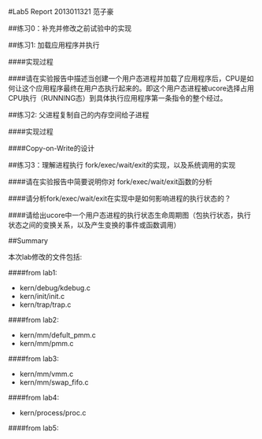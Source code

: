 #Lab5 Report
2013011321 范子豪

##练习0：补充并修改之前试验中的实现

##练习1: 加载应用程序并执行

####实现过程

####请在实验报告中描述当创建一个用户态进程并加载了应用程序后，CPU是如何让这个应用程序最终在用户态执行起来的。即这个用户态进程被ucore选择占用CPU执行（RUNNING态）到具体执行应用程序第一条指令的整个经过。

##练习2: 父进程复制自己的内存空间给子进程

####实现过程

####Copy-on-Write的设计

##练习3：理解进程执行 fork/exec/wait/exit的实现，以及系统调用的实现

####请在实验报告中简要说明你对 fork/exec/wait/exit函数的分析

####请分析fork/exec/wait/exit在实现中是如何影响进程的执行状态的？

####请给出ucore中一个用户态进程的执行状态生命周期图（包执行状态，执行状态之间的变换关系，以及产生变换的事件或函数调用）

##Summary

本次lab修改的文件包括:

####from lab1:
- kern/debug/kdebug.c
- kern/init/init.c
- kern/trap/trap.c

####from lab2:
- kern/mm/defult_pmm.c
- kern/mm/pmm.c

####from lab3:
- kern/mm/vmm.c
- kern/mm/swap_fifo.c

####from lab4:
- kern/process/proc.c

####from lab5:
